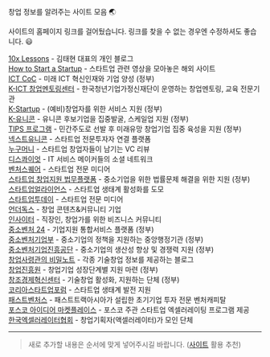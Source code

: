 창업 정보를 알려주는 사이트 모음 🌏

사이트의 홈페이지 링크를 걸어뒀습니다. 링크를 찾을 수 없는 경우엔 수정하셔도 좋습니다. 😃

[10x Lessons](https://tkim.co/) - 김태현 대표의 개인 블로그\
[How to Start a Startup](http://startupclass.samaltman.com/) - 스타트업 관련 영상을 모아놓은 해외 사이트\
[ICT CoC](https://www.ictcoc.kr/) - 미래 ICT 혁신인재와 기업 양성 (정부)\
[K-ICT 창업멘토링센터](http://gomentoring.or.kr/) - 한국청년기업가정신재단이 운영하는 창업멘토링, 교육 전문기관\
[K-Startup](https://www.k-startup.go.kr/) - (예비)창업자를 위한 서비스 지원 (정부)\
[K-유니콘](https://www.k-unicorn.or.kr/index.php) - 유니콘 후보기업을 집중발굴, 스케일업 지원 (정부)\
[TIPS 프로그램](http://jointips.or.kr/) - 민간주도로 선발 후 미래유망 창업기업 집중 육성을 지원 (정부)\
[넥스트유니콘](https://www.nextunicorn.kr/) - 스타트업 전문투자자 연결 플랫폼\
[누구머니](https://nugu.money/) - 스타트업 창업자들이 남기는 VC 리뷰\
[디스콰이엇](https://disquiet.io/) - IT 서비스 메이커들의 소셜 네트워크\
[벤처스퀘어](https://www.venturesquare.net/) - 스타트업 전문 미디어\
[스타트업 창업지원 법무플랫폼](https://9988law.com/startlaw/web/main.do) - 중소기업을 위한 법률문제 해결을 위한 지원 (정부)\
[스타트업얼라이언스](https://www.startupall.kr/) - 스타트업 생태계 활성화를 도모\
[스타트업투데이](https://www.startuptoday.kr/) - 스타트업 전문 미디어\
[언더독스](https://underdogs.co.kr/) - 창업 콘텐츠&커뮤니티 기업\
[인사이터](https://insight-er.com/) - 직장인, 창업가를 위한 비즈니스 커뮤니티\
[중소벤처 24](https://www.smes.go.kr/) - 기업지원 통합서비스 플랫폼 (정부)\
[중소벤처기업부](https://www.mss.go.kr/) - 중소기업의 정책을 지원하는 중앙행정기관 (정부)\
[중소벤처기업진흥공단](https://kosmes.or.kr/sbc/SH/MAP/SHMAP002M0.do) - 중소기업의 생산성 향상 및 경쟁력 지원 (정부)\
[창업사령관의 비밀노트](https://changupcommander.tistory.com/) - 각종 기술창업 정보를 제공하는 블로그\
[창업진흥원](https://www.kised.or.kr/) - 창업기업 성장단계별 지원 마련 (정부)\
[창조경제혁신센터](https://ccei.creativekorea.or.kr/) - 기술창업 활성화, 지원하는 단체 (정부)\
[코리아스타트업포럼](https://kstartupforum.org/) - 스타트업 생태계 발전 지원\
[패스트벤처스](https://fastventures.co.kr/) - 패스트트랙아시아가 설립한 초기기업 투자 전문 벤처캐피탈\
[포스코 아이디어 마켓플레이스](https://poscoimp.com/) - 포스코 주관 스타트업 엑셀러레이팅 프로그램 제공\
[한국엑셀러레이터협회](https://www.k-ac.or.kr/) - 창업기획자(액셀러레이터)가 모인 단체

---

> 새로 추가할 내용은 순서에 맞게 넣어주시길 바랍니다. ([사이트](https://alphabetizer.flap.tv/) 활용 추천)
